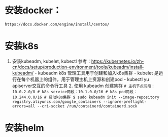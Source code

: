 # 安装docker：
    https://docs.docker.com/engine/install/centos/
# 安装k8s
 1. 安装kubeadm, kubelet, kubectl 参考：https://kubernetes.io/zh-cn/docs/setup/production-environment/tools/kubeadm/install-kubeadm/
        - kubeadm k8s 管理工具用于创建和加入k8s集群
        - kubelet 是运行在每个机器上的组件，用于管理主机上资源和创建pod
        - kubectl yu apiserver交互的命令行工具
    2. 使用 kubeadm 创建集群
        ```
        # 主机节点网段：10.0.2.0/8
        # k8s service网段：10.1.0.0/16
        # k8s pod网段：10.244.0.0/16
        # 启动k8s集群
        $ sudo kubeadm init --image-repository registry.aliyuncs.com/google_containers --ignore-preflight-errors=all --cri-socket /run/containerd/containerd.sock
        ```
# 安装helm
